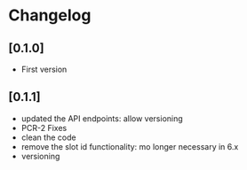 # Changelog

## [0.1.0]
- First version

## [0.1.1]  
- updated the API endpoints: allow versioning  
- PCR-2 Fixes  
- clean the code
- remove the slot id functionality: mo longer necessary in 6.x
- versioning
